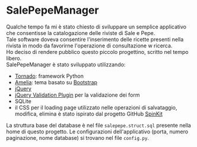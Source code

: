 SalePepeManager
=============

Qualche tempo fa mi è stato chiesto di sviluppare un semplice applicativo che consentisse la catalogazione delle riviste di Sale e Pepe.  
Tale software doveva consentire l'inserimento delle ricette presenti nella rivista in modo da favorirne l'operazione di consultazione w ricerca.  
Ho deciso di rendere pubblico questo piccolo progettino, scritto nel tempo libero.  
SalePepeManager è stato sviluppato utilizzando:  
* [Tornado](http://www.tornadoweb.org/en/stable/): framework Python
* [Amelia](http://bootswatch.com/amelia/): tema basato su [Bootstrap](http://getbootstrap.com/)
* [jQuery](http://jquery.com/download/)
* [jQuery Validation Plugin](http://jqueryvalidation.org/) per la validazione dei form
* SQLite
* il CSS per il loading page utilizzato nelle operazioni di salvataggio, modifica, elimina è stato ispirato dal progetto GitHub [SpinKit](https://github.com/tobiasahlin/SpinKit)

La struttura base del database è nel file `salepepe.struct.sql` presente nella home di questo progetto.
Le configurazioni dell'applicativo (porta, numero paginazione, nome database) si trovano nel file `config.py`.
